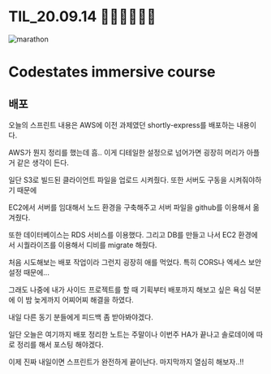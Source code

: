 # TIL_20.09.14 🏃🏽‍♂️🏃🏽‍♂️

<img src="https://media.vlpt.us/images/kdo0129/post/29ca955c-708b-4ed6-8e6d-8384dd9bc755/marathon-3753907_960_720.jpg" alt="marathon" />

# Codestates immersive course

## 배포

오늘의 스프린트 내용은 AWS에 이전 과제였던 shortly-express를 배포하는 내용이다.

AWS가 뭔지 정리를 했는데 흠.. 이게 디테일한 설정으로 넘어가면 굉장히 머리가 아플거 같은 생각이 든다.

일단 S3로 빌드된 클라이언트 파일을 업로드 시켜줬다. 또한 서버도 구동을 시켜줘야하기 때문에

EC2에서 서버를 임대해서 노드 환경을 구축해주고 서버 파일을 github를 이용해서 옮겨줬다.

또한 데이터베이스는 RDS 서비스를 이용했다. 그리고 DB를 만들고 나서 EC2 환경에서 시퀄라이즈를 이용해서 디비를 migrate 해줬다.

처음 시도해보는 배포 작업이라 그런지 굉장히 애를 먹었다. 특히 CORS나 엑세스 보안 설정 때문에...

그래도 나중에 내가 사이드 프로젝트를 할 때 기획부터 배포까지 해보고 싶은 욕심 덕분에 이 밤 늦게까지 어찌어찌 해결을 하였다.

내일 다른 동기 분들에게 피드백 좀 받아봐야겠다.

일단 오늘은 여기까지 배포 정리한 노트는 주말이나 이번주 HA가 끝나고 솔로데이에 따로 정리를 해서 포스팅 해야겠다.

이제 진짜 내일이면 스프린트가 완전하게 끝이난다. 마지막까지 열심히 해보자..!!
